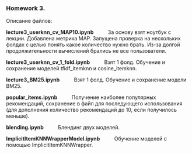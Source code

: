 ### Homework 3.

Описание файлов:

__lecture3_userknn_cv_MAP10.ipynb__  $~~~~~~~~$ За основу взят ноутбук с лекции. Добавлена метрика MAP. Запущена проверка на нескольких фолдах с целью понять какое количество нужно брать. Из-за долгой продолжительности вычислений брались не все пользователи.

__lecture3_userknn_cv_1_fold.ipynb__  $~~~~~~~~$ Взят 1 фолд. Обучение и сохранение моделей tfidf_itemknn и cosine_itemknn.


__lecture3_BM25.ipynb__  $~~~~~~~~$ Взят 1 фолд. Обучение и сохранение модели BM25.

__popular_items.ipynb__ $~~~~~~~~$ Получение наиболее популярных рекомендаций, сохранение в файл для последующего использования (для дополнения количество рекомендаций до 10, если получилось меньше).

__blending.ipynb__ $~~~~~~~~$ Блендинг двух моделей.

__ImplicitItemKNNWrapperModel.ipynb__  $~~~~~~~~$ Обучение моделей с помощью ImplicitItemKNNWrapper.
